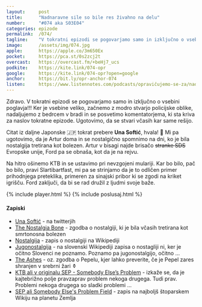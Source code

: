 ```yaml
---
layout: 	post
title:  	"Nadnaravne sile so bile res živahno na delu"
number: 	"#074 aka S03E04"
categories:	epizode
permalink:	/074/
tagline: 	"V tokratni epizodi se pogovarjamo samo in izključno o vsebini poglavja!!! Skoraj samo in izključno o epizodi. Citat iz daljne Japonske prebere Una Softić."
image:		/assets/img/074.jpg
apple:		https://apple.co/3m650Ex
pocket:		https://pca.st/0s2zcj2t
overcast:	https://overcast.fm/+beHj7_ucs
podkite:	https://kite.link/074-opr
google:		https://kite.link/074-opr?open=google
anchor:		https://bit.ly/opr-anchor-074
listen:		https://www.listennotes.com/podcasts/opravičujemo-se-za/nadnaravne-sile-so-bile-res-kNFeM23uf8x/embed/
---
```


Zdravo. V tokratni epizodi se pogovarjamo samo in izključno o vsebini poglavja!!! Ker je vsebine veliko, začnemo z modro stvarjo policijske oblike, nadaljujemo z bedrcem v bradi in se posvetimo komentatorjema, ki sta kriva za naslov tokratne epizode. Ugotovimo, da se stvari včasih kar same rešijo.

Citat iz daljne Japonske 🇯🇵 tokrat prebere **Una Softić**, hvala! 🙏 Mi pa ugotovimo, da je Artur doma in se nostalgično spomnimo na dni, ko je bila nostalgija tretirana kot bolezen. Artur v bisagi najde brisačo ~~stranke SDS~~ Evropske unije, Ford pa se obnaša, kot da je na rejvu. 

Na hitro ošinemo KTB in se ustavimo pri nevzgojeni mulariji. Kar bo bilo, pač bo bilo, pravi Slartibartfast, mi pa se strinjamo da je to odličen primer prihodnjega preteklika, primeren za sinajski pribor ki se zgodi na kriket igrišču. Ford zaključi, da bi se rad družil z ljudmi svoje baže. 

{% include player.html %}
{% include poslusaj.html %}

<!--break-->

#### Zapiski

- [Una Softić](https://twitter.com/una_softic/) - na twitterjih
- [The Nostalgia Bone](https://www.npr.org/2021/10/13/1045812865/the-nostalgia-bone) - zgodba o nostalgiji, ki je bila včasih tretirana kot smrtonosna bolezen
- [Nostalgija](https://en.wikipedia.org/wiki/Nostalgia) - zapis o nostalgiji na Wikipediji
- [Jugonostalgija](https://sl.wikipedia.org/wiki/Jugonostalgija) - na slovenski Wikipediji zapisa o nostagliji ni, ker je očitno Slovenci ne poznamo. Poznamo pa jugonostalgijo, očitno ...
- [The Ashes](https://en.wikipedia.org/wiki/The_Ashes) - oz. zgodba o Pepelu, kjer lahko preverite, če je Pepel zares shranjen v srebrni žari ⚱️
- [KTB ali v originalu SEP - Somebody Else’s Problem](https://en.wikipedia.org/wiki/Somebody_else%27s_problem) - izkaže se, da je kajtebrižno polje pravzaprav problem nekoga drugega. Tudi prav. Problemi nekoga drugega so sladki problemi ...
- [SEP ali Somebody Else's Problem Field](https://hitchhikers.fandom.com/wiki/Somebody_Else%27s_Problem_Field) - zapis na najboljš štoparskem Wikiju na planetu Zemlja 